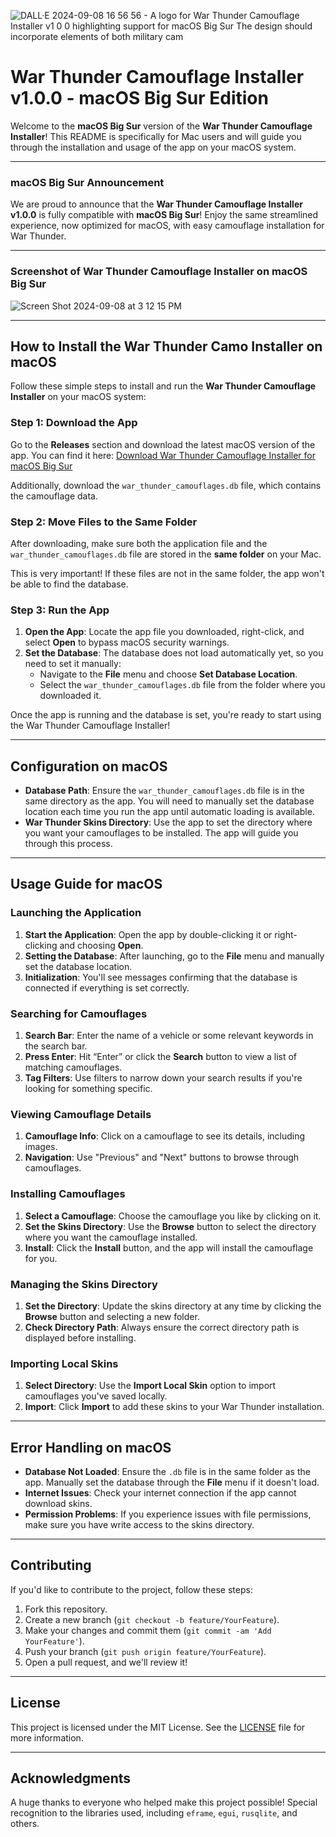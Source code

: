 ![DALL·E 2024-09-08 16 56 56 - A logo for War Thunder Camouflage Installer v1 0 0 highlighting support for macOS Big Sur  The design should incorporate elements of both military cam](https://github.com/user-attachments/assets/6f4df01d-cc28-4f3e-98b4-79a42dcacfbd)

# War Thunder Camouflage Installer v1.0.0 - macOS Big Sur Edition

Welcome to the **macOS Big Sur** version of the **War Thunder Camouflage Installer**! This README is specifically for Mac users and will guide you through the installation and usage of the app on your macOS system.

---

### macOS Big Sur Announcement

We are proud to announce that the **War Thunder Camouflage Installer v1.0.0** is fully compatible with **macOS Big Sur**! Enjoy the same streamlined experience, now optimized for macOS, with easy camouflage installation for War Thunder.

---

### Screenshot of War Thunder Camouflage Installer on macOS Big Sur
![Screen Shot 2024-09-08 at 3 12 15 PM](https://github.com/user-attachments/assets/7c25d499-499e-465c-a1d0-98c61c0713a5)

---

## How to Install the War Thunder Camo Installer on macOS

Follow these simple steps to install and run the **War Thunder Camouflage Installer** on your macOS system:

### Step 1: Download the App

Go to the **Releases** section and download the latest macOS version of the app. You can find it here:
[Download War Thunder Camouflage Installer for macOS Big Sur](https://github.com/hasnocool/war_thunder_camouflage_installer/releases/download/v2024.09.06-002351/war_thunder_camo_installer_osx_bigsur)

Additionally, download the `war_thunder_camouflages.db` file, which contains the camouflage data.

### Step 2: Move Files to the Same Folder

After downloading, make sure both the application file and the `war_thunder_camouflages.db` file are stored in the **same folder** on your Mac.

This is very important! If these files are not in the same folder, the app won't be able to find the database.

### Step 3: Run the App

1. **Open the App**: Locate the app file you downloaded, right-click, and select **Open** to bypass macOS security warnings.
2. **Set the Database**: The database does not load automatically yet, so you need to set it manually:
   - Navigate to the **File** menu and choose **Set Database Location**.
   - Select the `war_thunder_camouflages.db` file from the folder where you downloaded it.
   
Once the app is running and the database is set, you're ready to start using the War Thunder Camouflage Installer!

---

## Configuration on macOS

* **Database Path**: Ensure the `war_thunder_camouflages.db` file is in the same directory as the app. You will need to manually set the database location each time you run the app until automatic loading is available.
* **War Thunder Skins Directory**: Use the app to set the directory where you want your camouflages to be installed. The app will guide you through this process.

---

## Usage Guide for macOS

### Launching the Application

1. **Start the Application**: Open the app by double-clicking it or right-clicking and choosing **Open**.
2. **Setting the Database**: After launching, go to the **File** menu and manually set the database location.
3. **Initialization**: You'll see messages confirming that the database is connected if everything is set correctly.

### Searching for Camouflages

1. **Search Bar**: Enter the name of a vehicle or some relevant keywords in the search bar.
2. **Press Enter**: Hit “Enter” or click the **Search** button to view a list of matching camouflages.
3. **Tag Filters**: Use filters to narrow down your search results if you're looking for something specific.

### Viewing Camouflage Details

1. **Camouflage Info**: Click on a camouflage to see its details, including images.
2. **Navigation**: Use "Previous" and "Next" buttons to browse through camouflages.

### Installing Camouflages

1. **Select a Camouflage**: Choose the camouflage you like by clicking on it.
2. **Set the Skins Directory**: Use the **Browse** button to select the directory where you want the camouflage installed.
3. **Install**: Click the **Install** button, and the app will install the camouflage for you.

### Managing the Skins Directory

1. **Set the Directory**: Update the skins directory at any time by clicking the **Browse** button and selecting a new folder.
2. **Check Directory Path**: Always ensure the correct directory path is displayed before installing.

### Importing Local Skins

1. **Select Directory**: Use the **Import Local Skin** option to import camouflages you've saved locally.
2. **Import**: Click **Import** to add these skins to your War Thunder installation.

---

## Error Handling on macOS

* **Database Not Loaded**: Ensure the `.db` file is in the same folder as the app. Manually set the database through the **File** menu if it doesn't load.
* **Internet Issues**: Check your internet connection if the app cannot download skins.
* **Permission Problems**: If you experience issues with file permissions, make sure you have write access to the skins directory.

---

## Contributing

If you'd like to contribute to the project, follow these steps:

1. Fork this repository.
2. Create a new branch (`git checkout -b feature/YourFeature`).
3. Make your changes and commit them (`git commit -am 'Add YourFeature'`).
4. Push your branch (`git push origin feature/YourFeature`).
5. Open a pull request, and we'll review it!

---

## License

This project is licensed under the MIT License. See the [LICENSE](LICENSE) file for more information.

---

## Acknowledgments

A huge thanks to everyone who helped make this project possible! Special recognition to the libraries used, including `eframe`, `egui`, `rusqlite`, and others.
